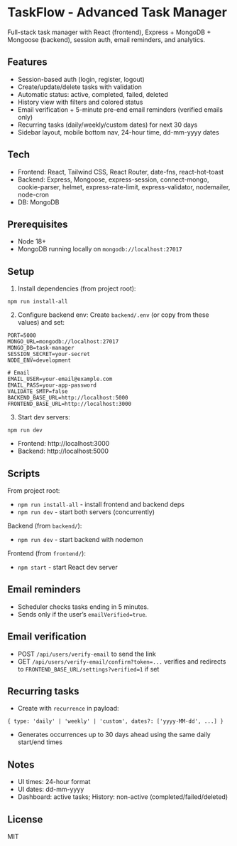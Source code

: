 # TaskFlow - Advanced Task Manager

Full-stack task manager with React (frontend), Express + MongoDB + Mongoose (backend), session auth, email reminders, and analytics.

## Features
- Session-based auth (login, register, logout)
- Create/update/delete tasks with validation
- Automatic status: active, completed, failed, deleted
- History view with filters and colored status
- Email verification + 5-minute pre-end email reminders (verified emails only)
- Recurring tasks (daily/weekly/custom dates) for next 30 days
- Sidebar layout, mobile bottom nav, 24-hour time, dd-mm-yyyy dates

## Tech
- Frontend: React, Tailwind CSS, React Router, date-fns, react-hot-toast
- Backend: Express, Mongoose, express-session, connect-mongo, cookie-parser, helmet, express-rate-limit, express-validator, nodemailer, node-cron
- DB: MongoDB

## Prerequisites
- Node 18+
- MongoDB running locally on `mongodb://localhost:27017`

## Setup
1) Install dependencies (from project root):
```
npm run install-all
```

2) Configure backend env:
Create `backend/.env` (or copy from these values) and set:
```
PORT=5000
MONGO_URL=mongodb://localhost:27017
MONGO_DB=task-manager
SESSION_SECRET=your-secret
NODE_ENV=development

# Email
EMAIL_USER=your-email@example.com
EMAIL_PASS=your-app-password
VALIDATE_SMTP=false
BACKEND_BASE_URL=http://localhost:5000
FRONTEND_BASE_URL=http://localhost:3000
```

3) Start dev servers:
```
npm run dev
```
- Frontend: http://localhost:3000
- Backend: http://localhost:5000

## Scripts
From project root:
- `npm run install-all` - install frontend and backend deps
- `npm run dev` - start both servers (concurrently)

Backend (from `backend/`):
- `npm run dev` - start backend with nodemon

Frontend (from `frontend/`):
- `npm start` - start React dev server

## Email reminders
- Scheduler checks tasks ending in 5 minutes.
- Sends only if the user’s `emailVerified=true`.

## Email verification
- POST `/api/users/verify-email` to send the link
- GET `/api/users/verify-email/confirm?token=...` verifies and redirects to `FRONTEND_BASE_URL/settings?verified=1` if set

## Recurring tasks
- Create with `recurrence` in payload:
```
{ type: 'daily' | 'weekly' | 'custom', dates?: ['yyyy-MM-dd', ...] }
```
- Generates occurrences up to 30 days ahead using the same daily start/end times

## Notes
- UI times: 24-hour format
- UI dates: dd-mm-yyyy
- Dashboard: active tasks; History: non-active (completed/failed/deleted)

## License
MIT


